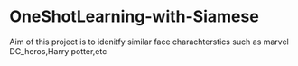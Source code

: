 # OneShotLearning-with-Siamese

Aim of this  project is to idenitfy similar face charachterstics such as marvel DC_heros,Harry potter,etc


